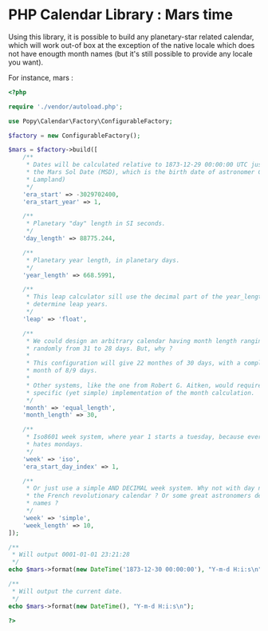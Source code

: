 PHP Calendar Library : Mars time
================================

Using this library, it is possible to build any planetary-star related calendar, which will work
out-of box at the exception of the native locale which does not have enougth month names (but it's
still possible to provide any locale you want).

For instance, mars :

```php
<?php

require './vendor/autoload.php';

use Popy\Calendar\Factory\ConfigurableFactory;

$factory = new ConfigurableFactory();

$mars = $factory->build([
    /**
     * Dates will be calculated relative to 1873-12-29 00:00:00 UTC just like
     * the Mars Sol Date (MSD), which is the birth date of astronomer Carl Otto
     * Lampland)
     */
    'era_start' => -3029702400,
    'era_start_year' => 1,

    /**
     * Planetary "day" length in SI seconds.
     */
    'day_length' => 88775.244,

    /**
     * Planetary year length, in planetary days.
     */
    'year_length' => 668.5991,

    /**
     * This leap calculator sill use the decimal part of the year_length to
     * determine leap years.
     */
    'leap' => 'float',

    /**
     * We could design an arbitrary calendar having month length ranging
     * randomly from 31 to 28 days. But, why ?
     *
     * This configuration will give 22 monthes of 30 days, with a complementary
     * month of 8/9 days.
     *
     * Other systems, like the one from Robert G. Aitken, would require a
     * specific (yet simple) implementation of the month calculation.
     */
    'month' => 'equal_length',
    'month_length' => 30,

    /**
     * Iso8601 week system, where year 1 starts a tuesday, because everybody
     * hates mondays.
     */
    'week' => 'iso',
    'era_start_day_index' => 1,

    /**
     * Or just use a simple AND DECIMAL week system. Why not with day names from
     * the French revolutionary calendar ? Or some great astronomers derived
     * names ?
     */
    'week' => 'simple',
    'week_length' => 10,
]);

/**
 * Will output 0001-01-01 23:21:28
 */
echo $mars->format(new DateTime('1873-12-30 00:00:00'), "Y-m-d H:i:s\n");

/**
 * Will output the current date.
 */
echo $mars->format(new DateTime(), "Y-m-d H:i:s\n");

?>
```
